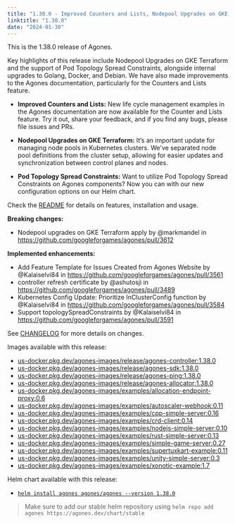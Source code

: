```yaml
---
title: "1.38.0 - Improved Counters and Lists, Nodepool Upgrades on GKE Terraform, and Pod support for Topology Spread Constraints"
linktitle: "1.38.0"
date: "2024-01-30"
---
```



This is the 1.38.0 release of Agones.

Key highlights of this release include Nodepool Upgrades on GKE Terraform and the support of Pod Topology Spread Constraints, alongside internal upgrades to Golang, Docker, and Debian. We have also made improvements to the Agones documentation, particularly for the Counters and Lists feature.

- **Improved Counters and Lists:** New life cycle management examples in the Agones documentation are now available for the Counter and Lists feature. Try it out, share your feedback, and if you find any bugs, please file issues and PRs.

- **Nodepool Upgrades on GKE Terraform:** It’s an important update for managing node pools in Kubernetes clusters. We've separated node pool definitions from the cluster setup, allowing for easier updates and synchronization between control planes and nodes.

- **Pod Topology Spread Constraints:** Want to utilize Pod Topology Spread Constraints on Agones components? Now you can with our new configuration options on our Helm chart.


Check the <a href="https://github.com/googleforgames/agones/tree/release-1.38.0" data-proofer-ignore>README</a> for details on features, installation and usage.

**Breaking changes:**
- Nodepool upgrades on GKE Terraform apply by @markmandel in https://github.com/googleforgames/agones/pull/3612

**Implemented enhancements:**
- Add Feature Template for Issues Created from Agones Website by @Kalaiselvi84 in https://github.com/googleforgames/agones/pull/3561
- controller refresh certificate by @ashutosji in https://github.com/googleforgames/agones/pull/3489
- Kubernetes Config Update: Prioritize InClusterConfig function by @Kalaiselvi84 in https://github.com/googleforgames/agones/pull/3584
- Support topologySpreadConstraints by @Kalaiselvi84 in https://github.com/googleforgames/agones/pull/3591

See <a href="https://github.com/googleforgames/agones/blob/release-1.38.0/CHANGELOG.md" data-proofer-ignore>CHANGELOG</a> for more details on changes.

Images available with this release:

- [us-docker.pkg.dev/agones-images/release/agones-controller:1.38.0](https://us-docker.pkg.dev/agones-images/release/agones-controller:1.38.0)
- [us-docker.pkg.dev/agones-images/release/agones-sdk:1.38.0](https://us-docker.pkg.dev/agones-images/release/agones-sdk:1.38.0)
- [us-docker.pkg.dev/agones-images/release/agones-ping:1.38.0](https://us-docker.pkg.dev/agones-images/release/agones-ping:1.38.0)
- [us-docker.pkg.dev/agones-images/release/agones-allocator:1.38.0](https://us-docker.pkg.dev/agones-images/release/agones-allocator:1.38.0)
- [us-docker.pkg.dev/agones-images/examples/allocation-endpoint-proxy:0.6](https://us-docker.pkg.dev/agones-images/examples/allocation-endpoint-proxy:0.6)
- [us-docker.pkg.dev/agones-images/examples/autoscaler-webhook:0.11](https://us-docker.pkg.dev/agones-images/examples/autoscaler-webhook:0.11)
- [us-docker.pkg.dev/agones-images/examples/cpp-simple-server:0.16](https://us-docker.pkg.dev/agones-images/examples/cpp-simple-server:0.16)
- [us-docker.pkg.dev/agones-images/examples/crd-client:0.14](https://us-docker.pkg.dev/agones-images/examples/crd-client:0.14)
- [us-docker.pkg.dev/agones-images/examples/nodejs-simple-server:0.10](https://us-docker.pkg.dev/agones-images/examples/nodejs-simple-server:0.10)
- [us-docker.pkg.dev/agones-images/examples/rust-simple-server:0.13](https://us-docker.pkg.dev/agones-images/examples/rust-simple-server:0.13)
- [us-docker.pkg.dev/agones-images/examples/simple-game-server:0.27](https://us-docker.pkg.dev/agones-images/examples/simple-game-server:0.27)
- [us-docker.pkg.dev/agones-images/examples/supertuxkart-example:0.11](https://us-docker.pkg.dev/agones-images/examples/supertuxkart-example:0.11)
- [us-docker.pkg.dev/agones-images/examples/unity-simple-server:0.3](https://us-docker.pkg.dev/agones-images/examples/unity-simple-server:0.3)
- [us-docker.pkg.dev/agones-images/examples/xonotic-example:1.7](https://us-docker.pkg.dev/agones-images/examples/xonotic-example:1.7)

Helm chart available with this release:

- <a href="https://agones.dev/chart/stable/agones-1.38.0.tgz" data-proofer-ignore>
  <code>helm install agones agones/agones --version 1.38.0</code></a>

> Make sure to add our stable helm repository using `helm repo add agones https://agones.dev/chart/stable`